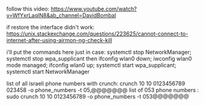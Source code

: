 follow this video:
https://www.youtube.com/watch?v=WfYxrLaqlN8&ab_channel=DavidBombal

if restore the interface didn't work: https://unix.stackexchange.com/questions/223625/cannot-connect-to-internet-after-using-airmon-ng-check-kill

i'll put the commands here just in case:
systemctl stop NetworkManager; 
systemctl stop wpa_supplicant 
then ifconfig wlan0 down; 
iwconfig wlan0 mode managed; 
ifconfig wlan0 up; 
systemctl start wpa_supplicant; 
systemctl start NetworkManager

list of all israeli phone numbers with crunch: crunch 10 10 0123456789 023458 -o phone_numbers -t 05,@@@@@@@
list of 053 phone numbers : sudo crunch 10 10 0123456789 -o phone_numbers -t 053@@@@@@@
